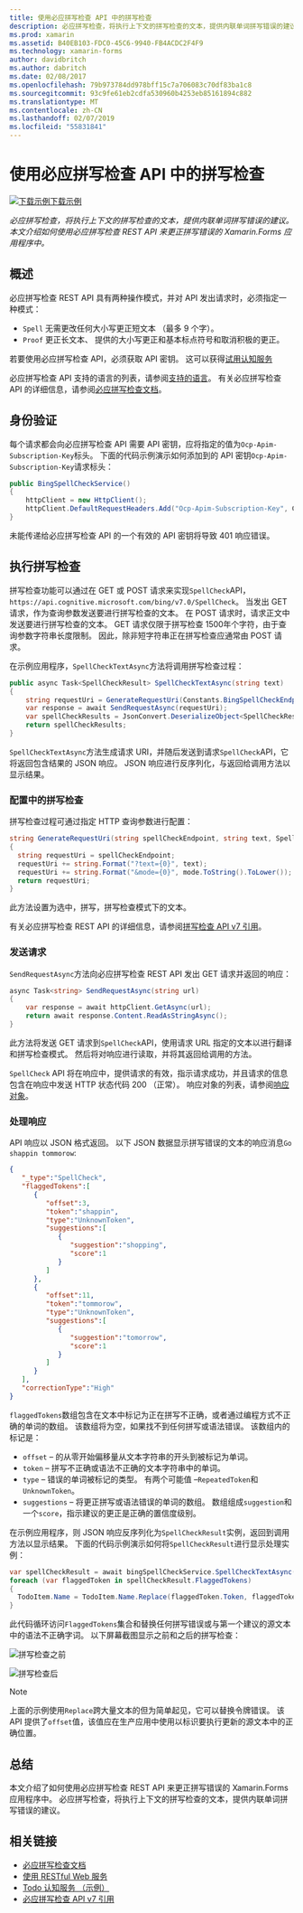 ```yaml
---
title: 使用必应拼写检查 API 中的拼写检查
description: 必应拼写检查，将执行上下文的拼写检查的文本，提供内联单词拼写错误的建议。 本文介绍如何使用必应拼写检查 REST API 来更正拼写错误的 Xamarin.Forms 应用程序中。
ms.prod: xamarin
ms.assetid: B40EB103-FDC0-45C6-9940-FB4ACDC2F4F9
ms.technology: xamarin-forms
author: davidbritch
ms.author: dabritch
ms.date: 02/08/2017
ms.openlocfilehash: 79b973784dd978bff15c7a706083c70df83ba1c8
ms.sourcegitcommit: 93c9fe61eb2cdfa530960b4253eb85161894c882
ms.translationtype: MT
ms.contentlocale: zh-CN
ms.lasthandoff: 02/07/2019
ms.locfileid: "55831841"
---
```

# <a name="spell-checking-using-the-bing-spell-check-api"></a>使用必应拼写检查 API 中的拼写检查

[![下载示例](~/media/shared/download.png)下载示例](https://developer.xamarin.com/samples/xamarin-forms/WebServices/TodoCognitiveServices/)

_必应拼写检查，将执行上下文的拼写检查的文本，提供内联单词拼写错误的建议。本文介绍如何使用必应拼写检查 REST API 来更正拼写错误的 Xamarin.Forms 应用程序中。_

## <a name="overview"></a>概述

必应拼写检查 REST API 具有两种操作模式，并对 API 发出请求时，必须指定一种模式：

- `Spell` 无需更改任何大小写更正短文本 （最多 9 个字）。
- `Proof` 更正长文本、 提供的大小写更正和基本标点符号和取消积极的更正。

若要使用必应拼写检查 API，必须获取 API 密钥。 这可以获得[试用认知服务](https://azure.microsoft.com/try/cognitive-services/)

必应拼写检查 API 支持的语言的列表，请参阅[支持的语言](/azure/cognitive-services/bing-spell-check/bing-spell-check-supported-languages/)。 有关必应拼写检查 API 的详细信息，请参阅[必应拼写检查文档](/azure/cognitive-services/bing-spell-check/)。

## <a name="authentication"></a>身份验证

每个请求都会向必应拼写检查 API 需要 API 密钥，应将指定的值为`Ocp-Apim-Subscription-Key`标头。 下面的代码示例演示如何添加到的 API 密钥`Ocp-Apim-Subscription-Key`请求标头：

```csharp
public BingSpellCheckService()
{
    httpClient = new HttpClient();
    httpClient.DefaultRequestHeaders.Add("Ocp-Apim-Subscription-Key", Constants.BingSpellCheckApiKey);
}
```

未能传递给必应拼写检查 API 的一个有效的 API 密钥将导致 401 响应错误。

## <a name="performing-spell-checking"></a>执行拼写检查

拼写检查功能可以通过在 GET 或 POST 请求来实现`SpellCheck`API， `https://api.cognitive.microsoft.com/bing/v7.0/SpellCheck`。 当发出 GET 请求，作为查询参数发送要进行拼写检查的文本。 在 POST 请求时，请求正文中发送要进行拼写检查的文本。 GET 请求仅限于拼写检查 1500年个字符，由于查询参数字符串长度限制。 因此，除非短字符串正在拼写检查应通常由 POST 请求。

在示例应用程序，`SpellCheckTextAsync`方法将调用拼写检查过程：

```csharp
public async Task<SpellCheckResult> SpellCheckTextAsync(string text)
{
    string requestUri = GenerateRequestUri(Constants.BingSpellCheckEndpoint, text, SpellCheckMode.Spell);
    var response = await SendRequestAsync(requestUri);
    var spellCheckResults = JsonConvert.DeserializeObject<SpellCheckResult>(response);
    return spellCheckResults;
}
```

`SpellCheckTextAsync`方法生成请求 URI，并随后发送到请求`SpellCheck`API，它将返回包含结果的 JSON 响应。 JSON 响应进行反序列化，与返回给调用方法以显示结果。

### <a name="configuring-spell-checking"></a>配置中的拼写检查

拼写检查过程可通过指定 HTTP 查询参数进行配置：

```csharp
string GenerateRequestUri(string spellCheckEndpoint, string text, SpellCheckMode mode)
{
  string requestUri = spellCheckEndpoint;
  requestUri += string.Format("?text={0}", text);                         // text to spell check
  requestUri += string.Format("&mode={0}", mode.ToString().ToLower());    // spellcheck mode - proof or spell
  return requestUri;
}
```

此方法设置为选中，拼写，拼写检查模式下的文本。

有关必应拼写检查 REST API 的详细信息，请参阅[拼写检查 API v7 引用](/rest/api/cognitiveservices/bing-spell-check-api-v7-reference/)。

### <a name="sending-the-request"></a>发送请求

`SendRequestAsync`方法向必应拼写检查 REST API 发出 GET 请求并返回的响应：

```csharp
async Task<string> SendRequestAsync(string url)
{
    var response = await httpClient.GetAsync(url);
    return await response.Content.ReadAsStringAsync();
}
```

此方法将发送 GET 请求到`SpellCheck`API，使用请求 URL 指定的文本以进行翻译和拼写检查模式。 然后将对响应进行读取，并将其返回给调用的方法。

`SpellCheck` API 将在响应中，提供请求的有效，指示请求成功，并且请求的信息包含在响应中发送 HTTP 状态代码 200 （正常）。 响应对象的列表，请参阅[响应对象](/rest/api/cognitiveservices/bing-spell-check-api-v7-reference#response-objects)。

### <a name="processing-the-response"></a>处理响应

API 响应以 JSON 格式返回。 以下 JSON 数据显示拼写错误的文本的响应消息`Go shappin tommorow`:

```json
{  
   "_type":"SpellCheck",
   "flaggedTokens":[  
      {  
         "offset":3,
         "token":"shappin",
         "type":"UnknownToken",
         "suggestions":[  
            {  
               "suggestion":"shopping",
               "score":1
            }
         ]
      },
      {  
         "offset":11,
         "token":"tommorow",
         "type":"UnknownToken",
         "suggestions":[  
            {  
               "suggestion":"tomorrow",
               "score":1
            }
         ]
      }
   ],
   "correctionType":"High"
}
```

`flaggedTokens`数组包含在文本中标记为正在拼写不正确，或者通过编程方式不正确的单词的数组。 该数组将为空，如果找不到任何拼写或语法错误。 该数组内的标记是：

- `offset` – 的从零开始偏移量从文本字符串的开头到被标记为单词。
- `token` – 拼写不正确或语法不正确的文本字符串中的单词。
- `type` – 错误的单词被标记的类型。 有两个可能值 –`RepeatedToken`和`UnknownToken`。
- `suggestions` – 将更正拼写或语法错误的单词的数组。 数组组成`suggestion`和一个`score`，指示建议的更正是正确的置信度级别。

在示例应用程序，则 JSON 响应反序列化为`SpellCheckResult`实例，返回到调用方法以显示结果。 下面的代码示例演示如何将`SpellCheckResult`进行显示处理实例：

```csharp
var spellCheckResult = await bingSpellCheckService.SpellCheckTextAsync(TodoItem.Name);
foreach (var flaggedToken in spellCheckResult.FlaggedTokens)
{
  TodoItem.Name = TodoItem.Name.Replace(flaggedToken.Token, flaggedToken.Suggestions.FirstOrDefault().Suggestion);
}
```

此代码循环访问`FlaggedTokens`集合和替换任何拼写错误或与第一个建议的源文本中的语法不正确字词。 以下屏幕截图显示之前和之后的拼写检查：

![](spell-check-images/before-spell-check.png "拼写检查之前")

![](spell-check-images/after-spell-check.png "拼写检查后")

> [!NOTE]
> 上面的示例使用`Replace`跨大量文本的但为简单起见，它可以替换令牌错误。 该 API 提供了`offset`值，该值应在生产应用中使用以标识要执行更新的源文本中的正确位置。

## <a name="summary"></a>总结

本文介绍了如何使用必应拼写检查 REST API 来更正拼写错误的 Xamarin.Forms 应用程序中。 必应拼写检查，将执行上下文的拼写检查的文本，提供内联单词拼写错误的建议。

## <a name="related-links"></a>相关链接

- [必应拼写检查文档](/azure/cognitive-services/bing-spell-check/)
- [使用 RESTful Web 服务](~/xamarin-forms/data-cloud/consuming/rest.md)
- [Todo 认知服务 （示例）](https://developer.xamarin.com/samples/xamarin-forms/WebServices/TodoCognitiveServices/)
- [必应拼写检查 API v7 引用](/rest/api/cognitiveservices/bing-spell-check-api-v7-reference/)
